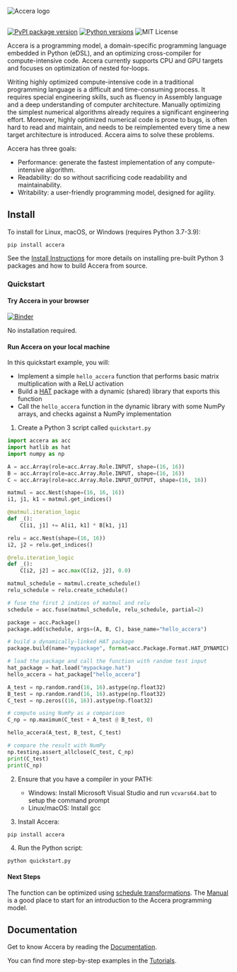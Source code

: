 ![Accera logo](https://microsoft.github.io/Accera/assets/Accera_darktext.png)
<div style="margin-bottom:30px"></div>

<a href="https://pypi.org/project/accera/"><img src="https://badge.fury.io/py/accera.svg" alt="PyPI package version"/></a> <a href="https://pypi.org/project/accera/"><img src="https://img.shields.io/pypi/pyversions/accera" alt="Python versions"/></a> ![MIT License](https://img.shields.io/pypi/l/accera)

Accera is a programming model, a domain-specific programming language embedded in Python (eDSL), and an optimizing cross-compiler for compute-intensive code. Accera currently supports CPU and GPU targets and focuses on optimization of nested for-loops.

Writing highly optimized compute-intensive code in a traditional programming language is a difficult and time-consuming process. It requires special engineering skills, such as fluency in Assembly language and a deep understanding of computer architecture. Manually optimizing the simplest numerical algorithms already requires a significant engineering effort. Moreover, highly optimized numerical code is prone to bugs, is often hard to read and maintain, and needs to be reimplemented every time a new target architecture is introduced. Accera aims to solve these problems.

Accera has three goals:

* Performance: generate the fastest implementation of any compute-intensive algorithm.
* Readability: do so without sacrificing code readability and maintainability.
* Writability: a user-friendly programming model, designed for agility.


## Install

To install for Linux, macOS, or Windows (requires Python 3.7-3.9):

```shell
pip install accera
```

See the [Install Instructions](https://microsoft.github.io/Accera/Install/) for more details on installing pre-built Python 3 packages and how to build Accera from source.


### Quickstart

#### Try Accera in your browser

[![Binder](https://mybinder.org/badge_logo.svg)](https://mybinder.org/v2/gh/microsoft/Accera/HEAD?labpath=docs%2Fdemos%2Fbinder%2Fquickstart.ipynb)

No installation required.

#### Run Accera on your local machine

In this quickstart example, you will:

* Implement a simple `hello_accera` function that performs basic matrix multiplication with a ReLU activation
* Build a [HAT](https://github.com/microsoft/hat) package with a dynamic (shared) library that exports this function
* Call the `hello_accera` function in the dynamic library with some NumPy arrays, and checks against a NumPy implementation

1. Create a Python 3 script called `quickstart.py`

```python
import accera as acc
import hatlib as hat
import numpy as np

A = acc.Array(role=acc.Array.Role.INPUT, shape=(16, 16))
B = acc.Array(role=acc.Array.Role.INPUT, shape=(16, 16))
C = acc.Array(role=acc.Array.Role.INPUT_OUTPUT, shape=(16, 16))

matmul = acc.Nest(shape=(16, 16, 16))
i1, j1, k1 = matmul.get_indices()

@matmul.iteration_logic
def _():
    C[i1, j1] += A[i1, k1] * B[k1, j1]

relu = acc.Nest(shape=(16, 16))
i2, j2 = relu.get_indices()

@relu.iteration_logic
def _():
    C[i2, j2] = acc.max(C[i2, j2], 0.0)

matmul_schedule = matmul.create_schedule()
relu_schedule = relu.create_schedule()

# fuse the first 2 indices of matmul and relu
schedule = acc.fuse(matmul_schedule, relu_schedule, partial=2)

package = acc.Package()
package.add(schedule, args=(A, B, C), base_name="hello_accera")

# build a dynamically-linked HAT package
package.build(name="mypackage", format=acc.Package.Format.HAT_DYNAMIC)

# load the package and call the function with random test input
hat_package = hat.load("mypackage.hat")
hello_accera = hat_package["hello_accera"]

A_test = np.random.rand(16, 16).astype(np.float32)
B_test = np.random.rand(16, 16).astype(np.float32)
C_test = np.zeros((16, 16)).astype(np.float32)

# compute using NumPy as a comparison
C_np = np.maximum(C_test + A_test @ B_test, 0)

hello_accera(A_test, B_test, C_test)

# compare the result with NumPy
np.testing.assert_allclose(C_test, C_np)
print(C_test)
print(C_np)
```

2. Ensure that you have a compiler in your PATH:

    * Windows: Install Microsoft Visual Studio and run `vcvars64.bat` to setup the command prompt
    * Linux/macOS: Install gcc

3. Install Accera:

```shell
pip install accera
```

4. Run the Python script:

```python
python quickstart.py
```

#### Next Steps

The function can be optimized using [schedule transformations](https://microsoft.github.io/Accera/Manual/03%20Schedules/#schedule-transformations). The [Manual](https://microsoft.github.io/Accera/Manual/00%20Introduction/) is a good place to start for an introduction to the Accera programming model.

## Documentation
Get to know Accera by reading the [Documentation](https://microsoft.github.io/Accera/).

You can find more step-by-step examples in the [Tutorials](https://microsoft.github.io/Accera/Tutorials).
